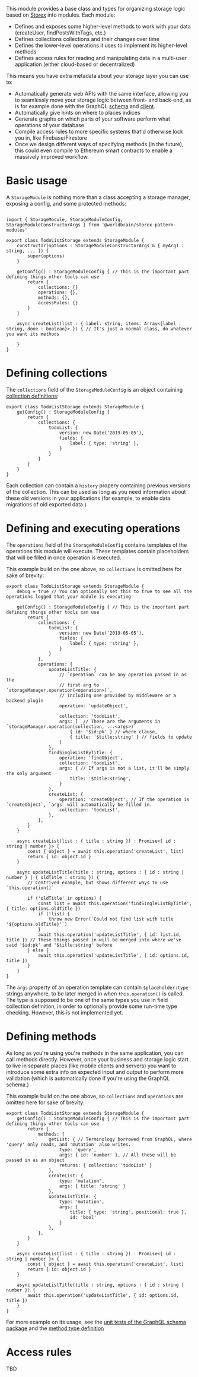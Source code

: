 This module provides a base class and types for organizing storage logic based on [Storex](https://github.com/WorldBrain/storex) into modules. Each module:

* Defines and exposes some higher-level methods to work with your data (createUser, findPostsWithTags, etc.)
* Defines collections collections and their changes over time
* Defines the lower-level operations it uses to implement its higher-level methods
* Defines access rules for reading and manipulating data in a multi-user application (either cloud-based or decentralized)

This means you have extra metadata about your storage layer you can use to:

* Automatically generate web APIs with the same interface, allowing you to seamlessly move your storage logic between front- and back-end, as is for example done with the GraphQL [schema](https://github.com/WorldBrain/storex-graphql-schema/) and [client](https://github.com/WorldBrain/storex-graphql-client).
* Automatically give hints on where to places indices
* Generate graphs on which parts of your software perform what operations of your database
* Compile access rules to more specific systems that'd otherwise lock you in, like Firebase/Firestore
* Once we design different ways of specifying methods (in the future), this could even compile to Ethereum smart contracts to enable a massively improved workflow.

Basic usage
===========

A `StorageModule` is nothing more than a class accepting a storage manager, exposing a config, and some protected methods:

```

import { StorageModule, StorageModuleConfig, StorageModuleConstructorArgs } from '@worldbrain/storex-pattern-modules'

export class TodoListStorage extends StorageModule {
    constructor(options : StorageModuleConstructorArgs & { myArg1 : string, ... }) {
        super(options)
    }

    getConfig() : StorageModuleConfig { // This is the important part defining things other tools can use
        return {
            collections: {}
            operations: {},
            methods: {},
            accessRules: {}
        }
    }
    
    async createList(list : { label: string, items: Array<{label : string, done : boolean}> }) { // It's just a normal class, do whatever you want its methods
    
    }
}
```

Defining collections
====================

The `collections` field of the `StorageModuleConfig` is an object containing [collection definitions](https://github.com/WorldBrain/storex/blob/master/docs/collections.md):

```
export class TodoListStorage extends StorageModule {
    getConfig() : StorageModuleConfig {
        return {
            collections: {
                todoList: {
                    version: new Date('2019-05-05'),
                    fields: {
                        label: { type: 'string' },
                    }
                }
            }
        }
    }
}
```

Each collection can contain a `history` propery containing previous versions of the collection. This can be used as long as you need information about these old versions in your applications (for example, to enable data migrations of old exported data.)


Defining and executing operations
=================================

The `operations` field of the `StorageModuleConfig` contains templates of the operations this module will execute. These templates contain placeholders that will be filled in once operation is executed.

This example build on the one above, so `collections` is omitted here for sake of brevity:


```
export class TodoListStorage extends StorageModule {
    debug = true // You can optionally set this to true to see all the operations logged that your module is executing

    getConfig() : StorageModuleConfig { // This is the important part defining things other tools can use
        return {
            collections: {
                todoList: {
                    version: new Date('2019-05-05'),
                    fields: {
                        label: { type: 'string' },
                    }
                }
            },
            operations: {
                updateListTitle: {
                    // `operation` can be any operation passed in as the
                    // first arg to `storageManager.operation(<operation>)`,
                    // including one provided by middleware or a backend plugin
                    operation: 'updateObject',
                    
                    collection: 'todoList',
                    args: [  // These are the arguments in `storageManager.operation(collection, ...<args>)`
                        { id: '$id:pk' } // where clause,
                        { title: '$title:string' } // fields to update
                    ]
                },
                findSingleListByTitle: {
                    operation: 'findObject',
                    collection: 'todoList',
                    args: { // If args is not a list, it'll be simply the only argument
                        title: '$title:string',
                    }
                },
                createList: {
                    operation: 'createObject', // If the operation is `createObject`, `args` will automatically be filled in.
                    collection: 'todoList',
                },
            },
        }
    }
    
    async createList(list : { title : string }) : Promise<{ id : string | number }> {
        const { object } = await this.operation('createList', list)
        return { id: object.id }
    }
    
    async updateListTitle(title : string, options : { id : string | number } | { oldTitle : string }) {
        // Contrived example, but shows different ways to use `this.operation()`
    
        if ('oldTitle' in options) {
            const list = await this.operation('findSingleListByTitle', { title: options.oldTitle })
            if (!list) {
                throw new Error(`Could not find list with title '${options.oldTitle}'`)
            }
            await this.operation('updateListTitle', { id: list.id, title }) // These things passed in will be merged into where we've said '$id:pk' and '$title:string' before
        } else {
            await this.operation('updateListTitle', { id: options.id, title })
        }
    }
}
```

The `args` property of an operation template can contain `$placeholder:type` strings anywhere, to be later merged in when `this.operation()` is called. The type is supposed to be one of the same types you use in field collection definition, in order to optionally provide some run-time type checking. However, this is not implemented yet.


Defining methods
================

As long as you're using you're methods in the same application, you can call methods directly. However, once your business and storage logic start to live in separate places (like mobile clients and servers) you want to introduce some extra info on expected input and output to perform more validation (which is automatically done if you're using the GraphQL schema.)

This example build on the one above, so `collections` and `operations` are omitted here for sake of brevity:

```
export class TodoListStorage extends StorageModule {
    getConfig() : StorageModuleConfig { // This is the important part defining things other tools can use
        return {
            methods: {
                getList: { // Terminology borrowed from GraphQL, where 'query' only reads, and 'mutation' also writes.
                    type: 'query',
                    args: { id: 'number' }, // All these will be passed in as an object
                    returns: { collection: 'todoList' }
                },
                createList: {
                    type: 'mutation',
                    args: { title: 'string' }
                },
                updateListTitle: {
                    type: 'mutation',
                    args: {
                        title: { type: 'string', positional: true },
                        id: 'bool'
                    }
                },
            },
        }
    }
    
    async createList(list : { title : string }) : Promise<{ id : string | number }> {
        const { object } = await this.operation('createList', list)
        return { id: object.id }
    }
    
    async updateListTitle(title : string, options : { id : string | number }) {
        await this.operation('updateListTitle', { id: options.id, title })
    }
}
```

For more example on its usage, see the [unit tests of the GraphQL schema package](https://github.com/WorldBrain/storex-graphql-schema/blob/master/ts/modules.test.ts) and the [method type definition](https://github.com/WorldBrain/storex-pattern-modules/blob/master/ts/types/methods.ts)

Access rules
============

TBD
